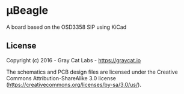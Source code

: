 # μBeagle

A board based on the OSD3358 SIP using KiCad

## License

Copyright (c) 2016 - Gray Cat Labs - https://graycat.io

The schematics and PCB design files are licensed under the Creative Commons Attribution-ShareAlike 3.0 license (https://creativecommons.org/licenses/by-sa/3.0/us/).
